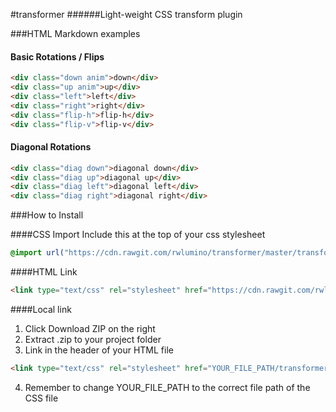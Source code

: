 #transformer
######Light-weight CSS transform plugin


###HTML Markdown examples
#### Basic Rotations / Flips
```html
<div class="down anim">down</div>
<div class="up anim">up</div>
<div class="left">left</div>
<div class="right">right</div>
<div class="flip-h">flip-h</div>
<div class="flip-v">flip-v</div>
```

#### Diagonal Rotations
```html
<div class="diag down">diagonal down</div>
<div class="diag up">diagonal up</div>
<div class="diag left">diagonal left</div>
<div class="diag right">diagonal right</div>
```

###How to Install

####CSS Import
Include this at the top of your css stylesheet
```css
@import url("https://cdn.rawgit.com/rwlumino/transformer/master/transformer.css") all;
```

####HTML Link
```html
<link type="text/css" rel="stylesheet" href="https://cdn.rawgit.com/rwlumino/transformer/master/transformer.css" />
```

####Local link
1. Click Download ZIP on the right
2. Extract .zip to your project folder
3. Link in the header of your HTML file
```html 
<link type="text/css" rel="stylesheet" href="YOUR_FILE_PATH/transformer.css" />
```
4. Remember to change YOUR_FILE_PATH to the correct file path of the CSS file
